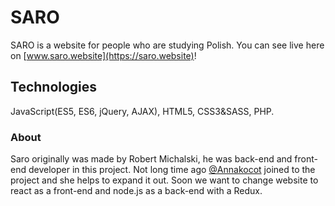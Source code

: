 # SARO
 SARO is a website for people who are studying Polish. You can see live here on [www.saro.website](https://saro.website)!

 ## Technologies
 JavaScript(ES5, ES6, jQuery, AJAX), HTML5, CSS3&SASS, PHP.

 ### About
 Saro originally was made by Robert Michalski, he was back-end and front-end developer in this project.
 Not long time ago [@Annakocot](https://github.com/annakocot) joined to the project and she helps to expand it out.
 Soon we want to change website to react as a front-end and node.js as a back-end with a Redux.

